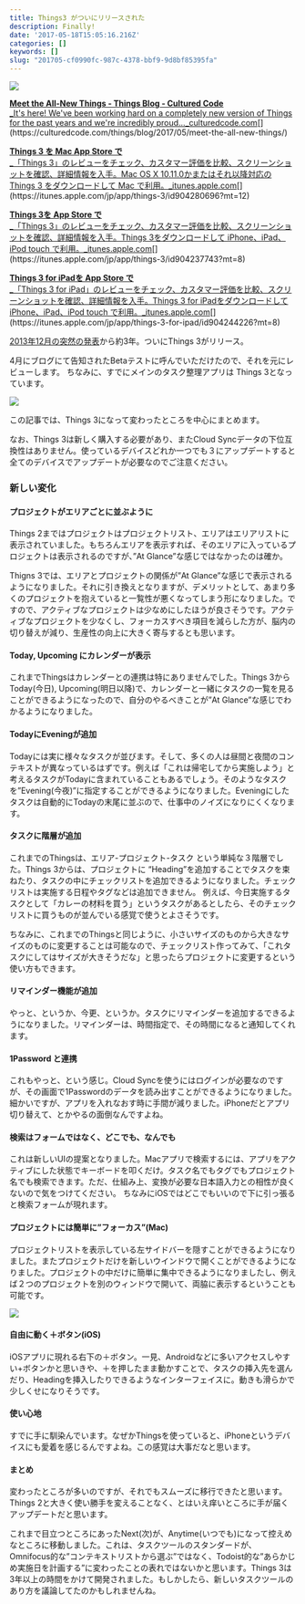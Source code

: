 ```yaml
---
title: Things3 がついにリリースされた
description: Finally!
date: '2017-05-18T15:05:16.216Z'
categories: []
keywords: []
slug: "201705-cf0990fc-987c-4378-bbf9-9d8bf85395fa"
---
```

![](1__PI4cdEvuyD7u3JA6RPnyVg.png)

[**Meet the All-New Things - Things Blog - Cultured Code**  
_It's here! We've been working hard on a completely new version of Things for the past years and we're incredibly proud…_culturedcode.com](https://culturedcode.com/things/blog/2017/05/meet-the-all-new-things/ "https://culturedcode.com/things/blog/2017/05/meet-the-all-new-things/")[](https://culturedcode.com/things/blog/2017/05/meet-the-all-new-things/)

[**Things 3 を Mac App Store で**  
_「Things 3」のレビューをチェック、カスタマー評価を比較、スクリーンショットを確認、詳細情報を入手。Mac OS X 10.11.0かまたはそれ以降対応の Things 3 をダウンロードして Mac で利用。_itunes.apple.com](https://itunes.apple.com/jp/app/things-3/id904280696?mt=12 "https://itunes.apple.com/jp/app/things-3/id904280696?mt=12")[](https://itunes.apple.com/jp/app/things-3/id904280696?mt=12)

[**Things 3を App Store で**  
_「Things 3」のレビューをチェック、カスタマー評価を比較、スクリーンショットを確認、詳細情報を入手。Things 3をダウンロードして iPhone、iPad、iPod touch で利用。_itunes.apple.com](https://itunes.apple.com/jp/app/things-3/id904237743?mt=8 "https://itunes.apple.com/jp/app/things-3/id904237743?mt=8")[](https://itunes.apple.com/jp/app/things-3/id904237743?mt=8)

[**Things 3 for iPadを App Store で**  
_「Things 3 for iPad」のレビューをチェック、カスタマー評価を比較、スクリーンショットを確認、詳細情報を入手。Things 3 for iPadをダウンロードして iPhone、iPad、iPod touch で利用。_itunes.apple.com](https://itunes.apple.com/jp/app/things-3-for-ipad/id904244226?mt=8 "https://itunes.apple.com/jp/app/things-3-for-ipad/id904244226?mt=8")[](https://itunes.apple.com/jp/app/things-3-for-ipad/id904244226?mt=8)

[2013年12月の突然の発表](https://culturedcode.com/things/blog/2013/12/a-million-things/)から約3年。ついにThings 3がリリース。

4月にブログにて告知されたBetaテストに呼んでいただけたので、それを元にレビューします。 ちなみに、すでにメインのタスク整理アプリは Things 3となっています。

![](1____9MaxqAujeFF__bv3xrKELQ.jpeg)

この記事では、Things 3になって変わったところを中心にまとめます。

なお、Things 3は新しく購入する必要があり、またCloud Syncデータの下位互換性はありません。使っているデバイスどれか一つでも３にアップデートすると全てのデバイスでアップデートが必要なのでご注意ください。

### 新しい変化

#### プロジェクトがエリアごとに並ぶように

Things 2まではプロジェクトはプロジェクトリスト、エリアはエリアリストに表示されていました。もちろんエリアを表示すれば、そのエリアに入っているプロジェクトは表示されるのですが、”At Glance”な感じではなかったのは確か。

Thigns 3では、エリアとプロジェクトの関係が”At Glance”な感じで表示されるようになりました。それに引き換えとなりますが、デメリットとして、あまり多くのプロジェクトを抱えていると一覧性が悪くなってしまう形になりました。ですので、アクティブなプロジェクトは少なめにしたほうが良さそうです。アクティブなプロジェクトを少なくし、フォーカスすべき項目を減らした方が、脳内の切り替えが減り、生産性の向上に大きく寄与するとも思います。

#### Today, Upcoming にカレンダーが表示

これまでThingsはカレンダーとの連携は特にありませんでした。Things 3からToday(今日), Upcoming(明日以降)で、カレンダーと一緒にタスクの一覧を見ることができるようになったので、自分のやるべきことが”At Glance”な感じでわかるようになりました。

#### TodayにEveningが追加

Todayには実に様々なタスクが並びます。そして、多くの人は昼間と夜間のコンテキストが異なっているはずです。例えば「これは帰宅してから実施しよう」と考えるタスクがTodayに含まれていることもあるでしょう。そのようなタスクを”Evening(今夜)”に指定することができるようになりました。Eveningにしたタスクは自動的にTodayの末尾に並ぶので、仕事中のノイズになりにくくなります。

#### タスクに階層が追加

これまでのThingsは、エリア-プロジェクト-タスク という単純な３階層でした。Things 3からは、プロジェクトに “Heading”を追加することでタスクを束ねたり、タスクの中にチェックリストを追加できるようになりました。チェックリストは実施する日程やタグなどは追加できません。 例えば、今日実施するタスクとして「カレーの材料を買う」というタスクがあるとしたら、そのチェックリストに買うものが並んでいる感覚で使うとよさそうです。

ちなみに、これまでのThingsと同じように、小さいサイズのものから大きなサイズのものに変更することは可能なので、チェックリスト作ってみて、「これタスクにしてはサイズが大きそうだな」と思ったらプロジェクトに変更するという使い方もできます。

#### リマインダー機能が追加

やっと、というか、今更、というか。タスクにリマインダーを追加するできるようになりました。リマインダーは、時間指定で、その時間になると通知してくれます。

#### 1Password と連携

これもやっと、という感じ。Cloud Syncを使うにはログインが必要なのですが、その画面で1Passwordのデータを読み出すことができるようになりました。細かいですが、アプリを入れなおす時に手間が減りました。iPhoneだとアプリ切り替えて、とかやるの面倒なんですよね。

#### 検索はフォームではなく、どこでも、なんでも

これは新しいUIの提案となりました。Macアプリで検索するには、アプリをアクティブにした状態でキーボードを叩くだけ。タスク名でもタグでもプロジェクト名でも検索できます。ただ、仕組み上、変換が必要な日本語入力との相性が良くないので気をつけてください。 ちなみにiOSではどこでもいいので下に引っ張ると検索フォームが現れます。

#### プロジェクトには簡単に”フォーカス”(Mac)

プロジェクトリストを表示している左サイドバーを隠すことができるようになりました。またプロジェクトだけを新しいウインドウで開くことができるようになりました。プロジェクトの中だけに簡単に集中できるようになりましたし、例えば２つのプロジェクトを別のウィンドウで開いて、両脇に表示するということも可能です。

![](1__Rs5jOb85fjjpKbc0B5bFiQ.png)

#### 自由に動く＋ボタン(iOS)

iOSアプリに現れる右下の＋ボタン。一見、Androidなどに多いアクセスしやすい+ボタンかと思いきや、＋を押したまま動かすことで、タスクの挿入先を選んだり、Headingを挿入したりできるようなインターフェイスに。動きも滑らかで少しくせになりそうです。

#### 使い心地

すでに手に馴染んでいます。なぜかThingsを使っていると、iPhoneというデバイスにも愛着を感じるんですよね。この感覚は大事だなと思います。

#### まとめ

変わったところが多いのですが、それでもスムーズに移行できたと思います。Things 2と大きく使い勝手を変えることなく、とはいえ痒いところに手が届くアップデートだと思います。

これまで目立つところにあったNext(次)が、Anytime(いつでも)になって控えめなところに移動しました。これは、タスクツールのスタンダードが、Omnifocus的な”コンテキストリストから選ぶ”ではなく、Todoist的な”あらかじめ実施日を計画する”に変わったことの表れではないかと思います。Things 3は3年以上の時間をかけて開発されました。もしかしたら、新しいタスクツールのあり方を議論してたのかもしれませんね。